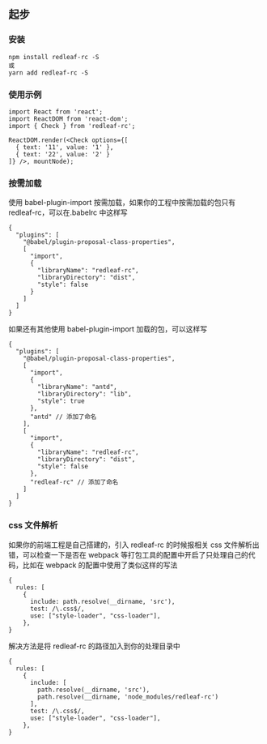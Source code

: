 ## 起步

### 安装

```
npm install redleaf-rc -S
或
yarn add redleaf-rc -S
```

### 使用示例

```
import React from 'react';
import ReactDOM from 'react-dom';
import { Check } from 'redleaf-rc';

ReactDOM.render(<Check options={[
  { text: '11', value: '1' },
  { text: '22', value: '2' }
]} />, mountNode);
```

### 按需加载

使用 babel-plugin-import 按需加载，如果你的工程中按需加载的包只有 redleaf-rc，可以在.babelrc 中这样写

```
{
  "plugins": [
    "@babel/plugin-proposal-class-properties",
    [
      "import",
      {
        "libraryName": "redleaf-rc",
        "libraryDirectory": "dist",
        "style": false
      }
    ]
  ]
}
```

如果还有其他使用 babel-plugin-import 加载的包，可以这样写

```
{
  "plugins": [
    "@babel/plugin-proposal-class-properties",
    [
      "import",
      {
        "libraryName": "antd",
        "libraryDirectory": "lib",
        "style": true
      },
      "antd" // 添加了命名
    ],
    [
      "import",
      {
        "libraryName": "redleaf-rc",
        "libraryDirectory": "dist",
        "style": false
      },
      "redleaf-rc" // 添加了命名
    ]
  ]
}
```

### css 文件解析

如果你的前端工程是自己搭建的，引入 redleaf-rc 的时候报相关 css 文件解析出错，可以检查一下是否在 webpack 等打包工具的配置中开启了只处理自己的代码，比如在 webpack 的配置中使用了类似这样的写法

```
{
  rules: [
    {
      include: path.resolve(__dirname, 'src'),
      test: /\.css$/,
      use: ["style-loader", "css-loader"],
    },
}
```

解决方法是将 redleaf-rc 的路径加入到你的处理目录中

```
{
  rules: [
    {
      include: [
        path.resolve(__dirname, 'src'),
        path.resolve(__dirname, 'node_modules/redleaf-rc')
      ],
      test: /\.css$/,
      use: ["style-loader", "css-loader"],
    },
}
```
